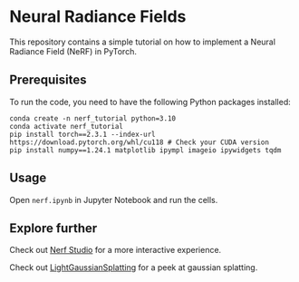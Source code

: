# Neural Radiance Fields

This repository contains a simple tutorial on how to implement a Neural Radiance Field (NeRF) in PyTorch.

## Prerequisites

To run the code, you need to have the following Python packages installed:
```
conda create -n nerf_tutorial python=3.10
conda activate nerf_tutorial
pip install torch==2.3.1 --index-url https://download.pytorch.org/whl/cu118 # Check your CUDA version
pip install numpy==1.24.1 matplotlib ipympl imageio ipywidgets tqdm
```

## Usage
Open `nerf.ipynb` in Jupyter Notebook and run the cells.

## Explore further

Check out [Nerf Studio](https://nerf.studio/) for a more interactive experience.

Check out [LightGaussianSplatting](https://github.com/VITA-Group/LightGaussian) for a peek at gaussian splatting.